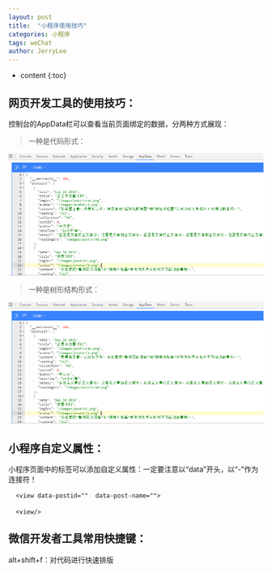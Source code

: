 ```yaml
---
layout: post
title:  "小程序使用技巧"
categories: 小程序
tags: weChat
author: JerryLee
---
```



* content
{:toc}
## 网页开发工具的使用技巧：
控制台的AppData栏可以查看当前页面绑定的数据，分两种方式展现：
> 一种是代码形式：

![嘻嘻嘻](/images/WeChat/AppData.png)
> 一种是树形结构形式：

![嘻嘻嘻](/images/WeChat/AppData.png)
## 小程序自定义属性：
小程序页面中的标签可以添加自定义属性：一定要注意以“data”开头，以“-”作为连接符！
```
  <view data-postid=""  data-post-name="">

  <view/>
```




## 微信开发者工具常用快捷键：
alt+shift+f：对代码进行快速排版
